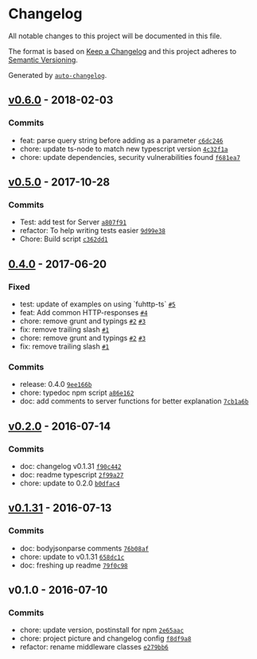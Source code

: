 # Changelog
All notable changes to this project will be documented in this file.

The format is based on [Keep a Changelog](http://keepachangelog.com/en/1.0.0/)
and this project adheres to [Semantic Versioning](http://semver.org/spec/v2.0.0.html).

Generated by [`auto-changelog`](https://github.com/CookPete/auto-changelog).

## [v0.6.0](https://github.com/fosenutvikling/fuhttp-ts/compare/v0.5.0...v0.6.0) - 2018-02-03
### Commits
- feat: parse query string before adding as a parameter [`c6dc246`](https://github.com/fosenutvikling/fuhttp-ts/commit/c6dc246dc7a85407bf700aff491a80a6a04b455b)
- chore: update ts-node to match new typescript version [`4c32f1a`](https://github.com/fosenutvikling/fuhttp-ts/commit/4c32f1ad31f23f488b458f69201e2c9a71f43ffe)
- chore: update dependencies, security vulnerabilities found [`f681ea7`](https://github.com/fosenutvikling/fuhttp-ts/commit/f681ea729500affeab088cc25a4244af05ccbb6a)

## [v0.5.0](https://github.com/fosenutvikling/fuhttp-ts/compare/0.4.0...v0.5.0) - 2017-10-28
### Commits
- Test: add test for Server [`a807f91`](https://github.com/fosenutvikling/fuhttp-ts/commit/a807f917d5eeaae8cb49f5ae0912576e1d0b620f)
- refactor: To help writing tests easier [`9d99e38`](https://github.com/fosenutvikling/fuhttp-ts/commit/9d99e38e8275109473180c6fb93db39fd69e1721)
- Chore: Build script [`c362dd1`](https://github.com/fosenutvikling/fuhttp-ts/commit/c362dd16802d84b59d31673ebe2e568969b858dc)

## [0.4.0](https://github.com/fosenutvikling/fuhttp-ts/compare/v0.2.0...0.4.0) - 2017-06-20
### Fixed
- test: update of examples on using &#x60;fuhttp-ts&#x60; [`#5`](https://github.com/fosenutvikling/fuhttp-ts/issues/5)
- feat: Add common HTTP-responses [`#4`](https://github.com/fosenutvikling/fuhttp-ts/issues/4)
- chore: remove grunt and typings [`#2`](https://github.com/fosenutvikling/fuhttp-ts/issues/2) [`#3`](https://github.com/fosenutvikling/fuhttp-ts/issues/3)
- fix: remove trailing slash [`#1`](https://github.com/fosenutvikling/fuhttp-ts/issues/1)
- chore: remove grunt and typings [`#2`](https://github.com/fosenutvikling/fuhttp-ts/issues/2) [`#3`](https://github.com/fosenutvikling/fuhttp-ts/issues/3)
- fix: remove trailing slash [`#1`](https://github.com/fosenutvikling/fuhttp-ts/issues/1)

### Commits
- release: 0.4.0 [`9ee166b`](https://github.com/fosenutvikling/fuhttp-ts/commit/9ee166ba1428d6b9f7f88b01ecde6f82c6501b05)
- chore: typedoc npm script [`a86e162`](https://github.com/fosenutvikling/fuhttp-ts/commit/a86e162a70ee99ffbb939020f1c93f1c72e529e7)
- doc: add comments to server functions for better explanation [`7cb1a6b`](https://github.com/fosenutvikling/fuhttp-ts/commit/7cb1a6b91c43b8c55ffa35ec5f3324935260f8dc)

## [v0.2.0](https://github.com/fosenutvikling/fuhttp-ts/compare/v0.1.31...v0.2.0) - 2016-07-14
### Commits
- doc: changelog v0.1.31 [`f90c442`](https://github.com/fosenutvikling/fuhttp-ts/commit/f90c4424d9f752d406cfa4550a2bf7a94ef43600)
- doc: readme typescript [`2f99a27`](https://github.com/fosenutvikling/fuhttp-ts/commit/2f99a2727fa84be71bb3bb84be40dc5b4387350a)
- chore: update to 0.2.0 [`b0dfac4`](https://github.com/fosenutvikling/fuhttp-ts/commit/b0dfac4869b2bcbd94157adc2af51276c6da6d7b)

## [v0.1.31](https://github.com/fosenutvikling/fuhttp-ts/compare/v0.1.0...v0.1.31) - 2016-07-13
### Commits
- doc: bodyjsonparse comments [`76b08af`](https://github.com/fosenutvikling/fuhttp-ts/commit/76b08af09da1f9b7b8b5e87e528937d52d973c5f)
- chore: update to v0.1.31 [`658dc1c`](https://github.com/fosenutvikling/fuhttp-ts/commit/658dc1cf31dc624c96eed8be9e0c65bf3ec678e8)
- doc: freshing up readme [`79f0c98`](https://github.com/fosenutvikling/fuhttp-ts/commit/79f0c989ed9c07b7c8d2d37dc49d59ca97ece2df)

## v0.1.0 - 2016-07-10
### Commits
- chore: update version, postinstall for npm [`2e65aac`](https://github.com/fosenutvikling/fuhttp-ts/commit/2e65aace0b3cdda79e626d263dddf11bc11cac91)
- chore: project picture and changelog config [`f8df9a8`](https://github.com/fosenutvikling/fuhttp-ts/commit/f8df9a85e403dbf453965944bbbd077f2eac01db)
- refactor: rename middleware classes [`e279bb6`](https://github.com/fosenutvikling/fuhttp-ts/commit/e279bb676e9a949a967ab96146e61a7c5fc295ff)

